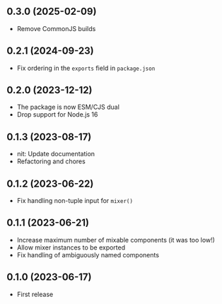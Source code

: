 ## 0.3.0 (2025-02-09)

- Remove CommonJS builds

## 0.2.1 (2024-09-23)

- Fix ordering in the `exports` field in `package.json`

## 0.2.0 (2023-12-12)

- The package is now ESM/CJS dual
- Drop support for Node.js 16

## 0.1.3 (2023-08-17)

- nit: Update documentation
- Refactoring and chores

## 0.1.2 (2023-06-22)

- Fix handling non-tuple input for `mixer()`

## 0.1.1 (2023-06-21)

- Increase maximum number of mixable components (it was too low!)
- Allow mixer instances to be exported
- Fix handling of ambiguously named components

## 0.1.0 (2023-06-17)

- First release

